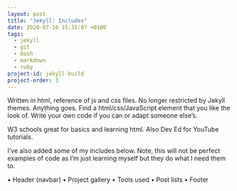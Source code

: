 ```yaml
---
layout: post
title: "Jekyll: Includes"
date: 2020-07-16 15:31:07 +0100
tags:
  - jekyll
  - git
  - bash
  - markdown
  - ruby
project-id: jekyll-build
project-order: 3
---
```


Written in html, reference of js and css files.
No longer restricted by Jekyll themes. Anything goes. Find a html/css/JavaScript element that you like the look of. Write your own code if you can or adapt someone else’s.

W3 schools great for basics and learning html.
Also Dev Ed for YouTube tutorials.

I’ve also added some of my includes below. Note, this will not be perfect examples of code as I’m just learning myself but they do what I need them to.

• Header (navbar)
• Project gallery
• Tools used
• Post lists
• Footer
